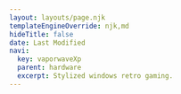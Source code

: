```yaml
---
layout: layouts/page.njk
templateEngineOverride: njk,md
hideTitle: false
date: Last Modified
navi:
  key: vaporwaveXp
  parent: hardware
  excerpt: Stylized windows retro gaming. 
---
```



